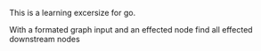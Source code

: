 This is a learning excersize for go.


With a formated graph input and an effected node find all effected downstream nodes
